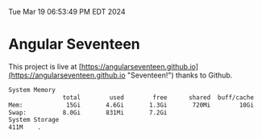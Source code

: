Tue Mar 19 06:53:49 PM EDT 2024

# Angular Seventeen


This project is live at [https://angularseventeen.github.io](https://angularseventeen.github.io "Seventeen!") thanks to Github.

```bash
System Memory
               total        used        free      shared  buff/cache   available
Mem:            15Gi       4.6Gi       1.3Gi       720Mi        10Gi        10Gi
Swap:          8.0Gi       831Mi       7.2Gi
System Storage
411M	.
```
```bash
